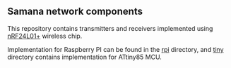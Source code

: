 ## Samana network components

This repository contains transmitters and receivers implemented using [nRF24L01+](https://www.nordicsemi.com/eng/Products/2.4GHz-RF/nRF24L01P) wireless chip.

Implementation for Raspberry PI can be found in the [rpi](rpi/) directory, and [tiny](tiny/) directory contains implementation for ATtiny85 MCU.
